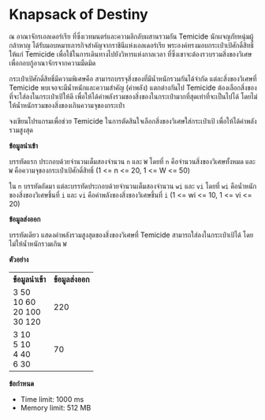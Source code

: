 
# Knapsack of Destiny

ณ อาณาจักรเอลเดอร์เรีย ที่ซึ่งเวทมนตร์และความลึกลับผสานรวมกัน Temicide นักผจญภัยหนุ่มผู้กล้าหาญ ได้รับมอบหมายภารกิจสำคัญจากราชินีแห่งเอลเดอร์เรีย พระองค์ทรงมอบกระเป๋าเป้ศักดิ์สิทธิ์ให้แก่ Temicide เพื่อใช้ในการเดินทางไปยังวิหารแห่งกาลเวลา ที่ซึ่งเขาจะต้องรวบรวมสิ่งของวิเศษเพื่อกอบกู้อาณาจักรจากความมืดมิด

กระเป๋าเป้ศักดิ์สิทธิ์มีความพิเศษคือ สามารถบรรจุสิ่งของที่มีน้ำหนักรวมกันได้จำกัด แต่ละสิ่งของวิเศษที่ Temicide พบเจอจะมีน้ำหนักและความสำคัญ (ค่าพลัง) แตกต่างกันไป Temicide ต้องเลือกสิ่งของที่จะใส่ลงในกระเป๋าเป้ให้ดี เพื่อให้ได้ค่าพลังรวมของสิ่งของในกระเป๋ามากที่สุดเท่าที่จะเป็นไปได้ โดยไม่ให้น้ำหนักรวมของสิ่งของเกินความจุของกระเป๋า

จงเขียนโปรแกรมเพื่อช่วย Temicide ในการตัดสินใจเลือกสิ่งของวิเศษใส่กระเป๋าเป้ เพื่อให้ได้ค่าพลังรวมสูงสุด

**ข้อมูลนำเข้า**

บรรทัดแรก ประกอบด้วยจำนวนเต็มสองจำนวน `n` และ `W` โดยที่ `n` คือจำนวนสิ่งของวิเศษทั้งหมด และ `W` คือความจุของกระเป๋าเป้ศักดิ์สิทธิ์ (1 <= n <= 20, 1 <= W <= 50)

ใน `n` บรรทัดถัดมา แต่ละบรรทัดประกอบด้วยจำนวนเต็มสองจำนวน `wi` และ `vi` โดยที่ `wi` คือน้ำหนักของสิ่งของวิเศษชิ้นที่ `i` และ `vi` คือค่าพลังของสิ่งของวิเศษชิ้นที่ `i` (1 <= wi <= 10, 1 <= vi <= 20)

**ข้อมูลส่งออก**

บรรทัดเดียว แสดงค่าพลังรวมสูงสุดของสิ่งของวิเศษที่ Temicide สามารถใส่ลงในกระเป๋าเป้ได้ โดยไม่ให้น้ำหนักรวมเกิน `W`

**ตัวอย่าง**

<table>
<tr><th>ข้อมูลนำเข้า</th><th>ข้อมูลส่งออก</th></tr>
<tr><td>
3 50<br>
10 60<br>
20 100<br>
30 120
</td><td>
220
</td></tr>
<tr><td>
3 10<br>
5 10<br>
4 40<br>
6 30
</td><td>
70
</td></tr>
</table>

**ข้อกำหนด**

*   Time limit: 1000 ms
*   Memory limit: 512 MB
